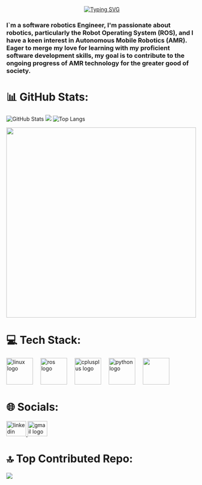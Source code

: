 <p align="center">
<a href="https://git.io/typing-svg"><img src="https://readme-typing-svg.demolab.com?font=Times+New+Roman&weight=500&size=30&pause=1000&color=FFFFFF&center=true&width=435&lines=Hello!👋; I'm+Sharif+Fathey;Software+Robotics+Engineer🤖;Nice+To+Meet+You😍" alt="Typing SVG" /></a>
</p>


###  I`m a software robotics Engineer,  I'm passionate about robotics, particularly the Robot Operating System (ROS), and I have a keen interest in Autonomous Mobile Robotics (AMR). Eager to merge my love for learning with my proficient software development skills, my goal is to contribute to the ongoing progress of AMR technology for the greater good of society.

###

# 📊 GitHub Stats:
<!--[![Sherif's github stats](https://github-readme-stats.vercel.app/api?username=sherif1152)](https://github.com/anuraghazra/github-readme-stats)-->
![GitHub Stats](https://gh-readme-profile.vercel.app/api?username=sherif1152&hide=repos,forks,prs_merged)
![](https://github-readme-streak-stats.herokuapp.com/?user=sherif1152&theme=city_light&hide_border=true)
![Top Langs](https://github-readme-stats.vercel.app/api/top-langs/?username=sherif1152&theme=flag-india&hide_border=true&include_all_commits=true&count_private=true&layout=compact)


<img src="https://user-images.githubusercontent.com/74038190/225813708-98b745f2-7d22-48cf-9150-083f1b00d6c9.gif" width="500">



# 💻 Tech Stack:
<div align="left">
  <img src="https://cdn.jsdelivr.net/gh/devicons/devicon/icons/linux/linux-original.svg" height="70" alt="linux logo"  />
  <img width="12" />
  <img src="https://skillicons.dev/icons?i=ros" height="70" alt="ros logo"  />
  <img width="12" />
  <img src="https://skillicons.dev/icons?i=cpp" height="70" alt="cplusplus logo"  />
  <img width="12" />
  <img src="https://cdn.jsdelivr.net/gh/devicons/devicon/icons/python/python-original.svg" height="70" alt="python logo"  />
  <img width="12" />
  <img src="https://skillicons.dev/icons?i=git,docker" height="70" />
</div>

###

# 🌐 Socials:

<div align="left">
  <a href="https://www.linkedin.com/in/sherif-fathey-71118b220/" target="_blank">
    <img src="https://raw.githubusercontent.com/maurodesouza/profile-readme-generator/master/src/assets/icons/social/linkedin/default.svg" width="52" height="40" alt="linkedin logo"  />
    <!--img src="https://user-images.githubusercontent.com/74038190/235294012-0a55e343-37ad-4b0f-924f-c8431d9d2483.gif" width="100"/-->
  </a>
  <a href="mailto:sfathey606@gmail.com" target="_blank">
    <img src="https://raw.githubusercontent.com/maurodesouza/profile-readme-generator/master/src/assets/icons/social/gmail/default.svg" width="52" height="40" alt="gmail logo"  />
  </a>
</div>

###

# 🔝 Top Contributed Repo:

![](https://github-contributor-stats.vercel.app/api?username=sherif1152&limit=5&theme=flat&combine_all_yearly_contributions=true)

<!--
# Sherif's GitHub activity graph
![Sherif's github activity graph](https://github-readme-activity-graph.vercel.app/graph?username=sherif1152&theme=react-dark&area=true&hide_border=true&)
-->




